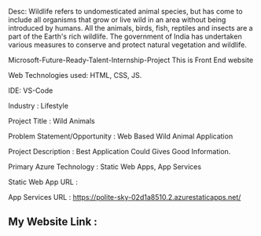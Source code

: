 Desc: Wildlife refers to undomesticated animal species, but has come to include all organisms that grow or live wild in an area without being introduced by humans.
All the animals, birds, fish, reptiles and insects are a part of the Earth's rich wildlife. The government of India has undertaken various measures to conserve and protect natural vegetation and wildlife.

Microsoft-Future-Ready-Talent-Internship-Project This is Front End website

Web Technologies used: HTML, CSS, JS.

IDE: VS-Code

Industry : Lifestyle

Project Title : Wild Animals

Problem Statement/Opportunity : Web Based Wild Animal Application

Project Description : Best Application Could Gives Good Information.

Primary Azure Technology : Static Web Apps, App Services

Static Web App URL : 

App Services URL : https://polite-sky-02d1a8510.2.azurestaticapps.net/

## My Website Link : 
